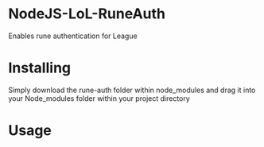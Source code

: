 # NodeJS-LoL-RuneAuth
Enables rune authentication for League

# Installing
Simply download the rune-auth folder within node_modules
and drag it into your Node_modules folder within your project directory 

# Usage

